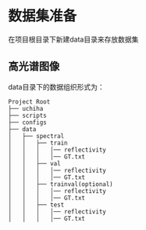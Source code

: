 # 数据集准备
在项目根目录下新建data目录来存放数据集

## 高光谱图像
data目录下的数据组织形式为：
```none
Project Root
├── uchiha
├── scripts
├── configs
├── data
│   ├── spectral
│   │   ├── train
│   │   │   │── reflectivity
│   │   │   │── GT.txt
│   │   ├── val
│   │   │   │── reflectivity
│   │   │   │── GT.txt
│   │   ├── trainval(optional)
│   │   │   │── reflectivity
│   │   │   │── GT.txt
│   │   ├── test
│   │   │   │── reflectivity
│   │   │   │── GT.txt
```